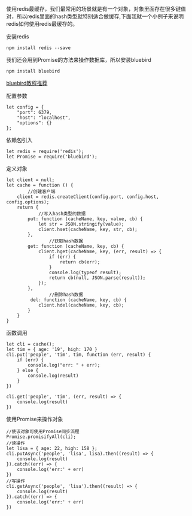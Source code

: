    使用redis最缓存，我们最常用的场景就是有一个对象，对象里面存在很多键值对，所以redis里面的hash类型就特别适合做缓存,下面我就一个小例子来说明redis如何使用redis最缓存的。
	 
安装redis

    npm install redis --save

我们还会用到Promise的方法来操作数据库，所以安装bluebird
    
	npm install bluebird

[bluebird教程推荐](http://bluebirdjs.com/docs/api-reference.html)


配置参数
```	 
let config = {
    "port": 6379,
    "host": "localhost",
    "options": {}
};
```
依赖包引入
```
let redis = require('redis');
let Promise = require('bluebird');
```
定义对象
```
let client = null;
let cache = function () {
		//创建客户端
    client = redis.createClient(config.port, config.host, config.options);
    return {
			//写入hash类型的数据
        put: function (cacheName, key, value, cb) {
            let str = JSON.stringify(value);
            client.hset(cacheName, key, str, cb);
        },
				//获取hash数据
        get: function (cacheName, key, cb) {
            client.hget(cacheName, key, (err, result) => {
                if (err) {
                    return cb(err);
                }
                console.log(typeof result);
                return cb(null, JSON.parse(result));
            });
        },
				//删除hash数据
         del: function (cacheName, key, cb) {
            client.hdel(cacheName, key, cb);
        }
    }
}
```
函数调用
```
let cli = cache();
let tim = { age: '19', high: 170 }
cli.put('people', 'tim', tim, function (err, result) {
    if (err) {
        console.log("err: " + err);
    } else {
        console.log(result)
    }
})

cli.get('people', 'tim', (err, result) => {
    console.log(result)
})
```
使用Promise来操作对象
```
//使该对象可使用Promise同步流程
Promise.promisifyAll(cli);
//读操作
let lisa = { age: 22, high: 158 };
cli.putAsync('people', 'lisa', lisa).then((result) => {
    console.log(result)
}).catch((err) => {
    console.log('err:' + err)
})
//写操作
cli.getAsync('people', 'lisa').then((result) => {
    console.log(result)
}).catch((err) => {
    console.log('err:' + err)
})
```

	 
	 
